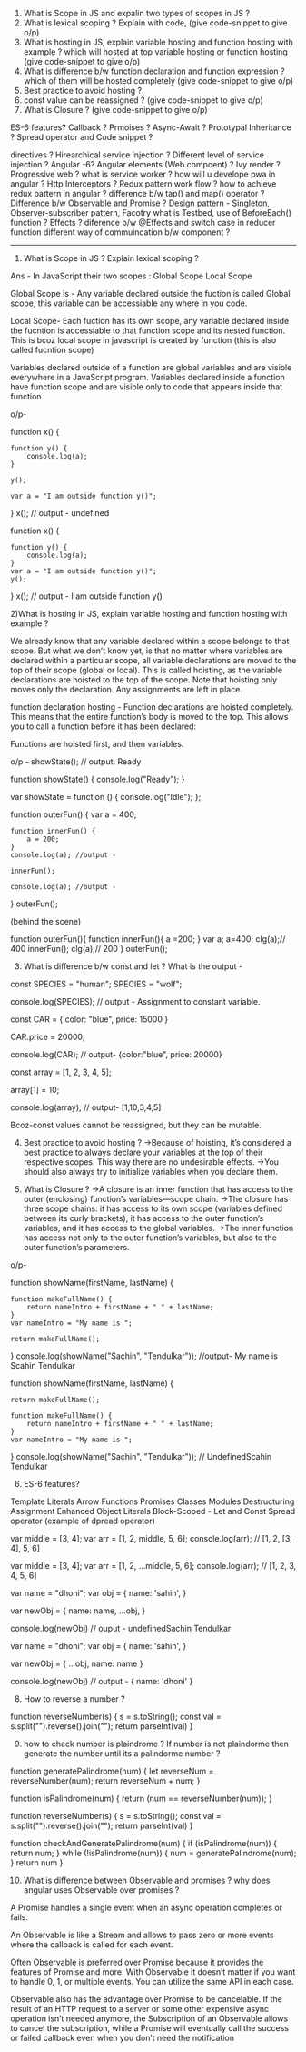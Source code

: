 1) What is Scope in JS and expalin two types of scopes in JS ?
2) What is lexical scoping ? Explain with code, (give code-snippet to give o/p)
3) What is hosting in JS, explain variable hosting and function hosting with example ?
which will hosted at top variable hosting or function hosting (give code-snippet to give o/p)
4) What is difference b/w function declaration and function expression ? which of them will be hosted 
 completely (give code-snippet to give o/p)
5) Best practice to avoid hosting ?
6) const value can be reassigned ? (give code-snippet to give o/p)
7) What is Closure ? (give code-snippet to give o/p)





ES-6 features?
Callback ?
Prmoises ?
Async-Await ?
Prototypal Inheritance ?
Spread operator and Code snippet ?




directives ?
Hirearchical service injection ? Different level of service injection ?
Angular -6? Angular elements (Web compoent) ? Ivy render ? 
Progressive web ? what is service worker ? how will u develope pwa in angular ?
Http Interceptors ?
Redux pattern work flow ? how to achieve redux pattern in angular ?
difference b/w tap() and map() operator ?
Difference b/w Observable and Promise ?
Design pattern - Singleton, Observer-subscriber pattern, Facotry
what is Testbed, use of BeforeEach() function ?
Effects ? diference b/w @Effects and switch case in reducer function
different way of commuincation b/w component ?




-----------------------------------------------------------------------------------------------------
1) What is Scope in JS ? Explain lexical scoping ? 

Ans -
In JavaScript their two scopes :
Global Scope
Local Scope

Global Scope is - Any variable declared outside the fuction is called Global scope, this variable can be
accessiable any where in you code.

Local Scope- Each fuction has its own scope, any variable declared inside the fucntion is accessiable
to that function scope and its nested function. This is bcoz local scope in javascript is created by
function (this is also called fucntion scope)

 Variables declared outside of a function are global variables and are visible everywhere in a JavaScript program. Variables declared inside a function have function scope and are visible only to code that appears inside that function.

o/p-

 function x() {

    function y() {
        console.log(a);
    }

    y();

    var a = "I am outside function y()"; 

}
x(); // output - undefined



 function x() {

    function y() {
        console.log(a);
    }
    var a = "I am outside function y()";
    y();

}
x(); // output - I am outside function y()



2)What is hosting in JS, explain variable hosting and function hosting with example ?

We already know that any variable declared within a scope belongs to that scope. But what we don’t know yet, is that no matter where variables are declared within a particular scope, all variable declarations are moved to the top of their scope (global or local). This is called hoisting, as the variable declarations are hoisted to the top of the scope. Note that hoisting only moves only the declaration. Any assignments are left in place.

function declaration hosting -
Function declarations are hoisted completely. This means that the entire function’s body is moved to the top. This allows you to call a function before it has been declared:

Functions are hoisted first, and then variables.

o/p - 
showState(); // output: Ready

function showState() {
    console.log("Ready");
}

var showState = function () {
    console.log("Idle");
};



function outerFun() {
    var a = 400;

    function innerFun() {
        a = 200;
    }
    console.log(a); //output - 

    innerFun();

    console.log(a); //output -
}
outerFun();



(behind the scene)

function outerFun(){
    function innerFun(){
        a =200;
    }
    var a;
    a=400;
    clg(a);// 400
    innerFun();
    clg(a);//  200
}
outerFun();

3) What is difference b/w const and let ? What is the output - 

const SPECIES = "human";
SPECIES = "wolf";

console.log(SPECIES); // output - Assignment to constant variable.



const CAR = {
    color: "blue",
    price: 15000
}

CAR.price = 20000;

console.log(CAR); // output- {color:"blue", price: 20000}



const array = [1, 2, 3, 4, 5];

array[1] = 10;

console.log(array); // output- [1,10,3,4,5]

Bcoz-const values cannot be reassigned, but they can be mutable.



4) Best practice to avoid hosting ?
->Because of hoisting, it’s considered a best practice to always declare your variables at the top of their respective scopes. This way there are no undesirable effects. 
->You should also always try to initialize variables when you declare them.


5) What is Closure ?
->A closure is an inner function that has access to the outer (enclosing) function’s variables—scope chain.
->The closure has three scope chains: it has access to its own scope (variables defined between its curly   brackets), it has access to the outer function’s variables, and it has access to the global variables.
->The inner function has access not only to the outer function’s variables, but also to the outer function’s parameters.

o/p-

function showName(firstName, lastName) {

    function makeFullName() {
        return nameIntro + firstName + " " + lastName;
    }
    var nameIntro = "My name is ";

    return makeFullName();


}
console.log(showName("Sachin", "Tendulkar")); //output- My name is Scahin Tendulkar





function showName(firstName, lastName) {

    return makeFullName();

    function makeFullName() {
        return nameIntro + firstName + " " + lastName;
    }
    var nameIntro = "My name is ";


}
console.log(showName("Sachin", "Tendulkar")); // UndefinedScahin Tendulkar


6) ES-6 features?

Template Literals
Arrow Functions
Promises
Classes
Modules
Destructuring Assignment
Enhanced Object Literals
Block-Scoped - Let and Const
Spread operator
 (example of dpread operator)

 var middle = [3, 4];
var arr = [1, 2, middle, 5, 6];
console.log(arr); // [1, 2, [3, 4], 5, 6]

var middle = [3, 4];
var arr = [1, 2, ...middle, 5, 6];
console.log(arr); // [1, 2, 3, 4, 5, 6]




var name = "dhoni";
var obj = {
    name: 'sahin',
}

var newObj = {
    name: name,
    ...obj,
}

console.log(newObj) // ouput - undefinedSachin Tendulkar


var name = "dhoni";
var obj = {
    name: 'sahin',
}

var newObj = {
    ...obj,
    name: name
}

console.log(newObj) // output - { name: 'dhoni' }


8) How to reverse a number ? 

function reverseNumber(s) {
    s = s.toString();
    const val = s.split("").reverse().join("");
    return parseInt(val)
}

9) how to check number is plaindrome ? If number is not plaindorme then generate the number until its a
 palindorme number ?

 function generatePalindrome(num) {
    let reverseNum = reverseNumber(num);
    return reverseNum + num;
}

function isPalindrome(num) {
    return (num == reverseNumber(num));
}


function reverseNumber(s) {
    s = s.toString();
    const val = s.split("").reverse().join("");
    return parseInt(val)
}

function checkAndGeneratePalindrome(num) {
    if (isPalindrome(num)) {
        return num;
    }
    while (!isPalindrome(num)) {
        num = generatePalindrome(num);
    }
    return num
}

10) What is difference between Observable and promises ? why does angular uses Observable over promises ?

A Promise handles a single event when an async operation completes or fails.

An Observable is like a Stream  and allows to pass zero or more events where the callback is called for each event.

Often Observable is preferred over Promise because it provides the features of Promise and more. With Observable it doesn’t matter if you want to handle 0, 1, or multiple events. You can utilize the same API in each case.

Observable also has the advantage over Promise to be cancelable. If the result of an HTTP request to a server or some other expensive async operation isn’t needed anymore, the Subscription of an Observable allows to cancel the subscription, while a Promise will eventually call the success or failed callback even when you don’t need the notification